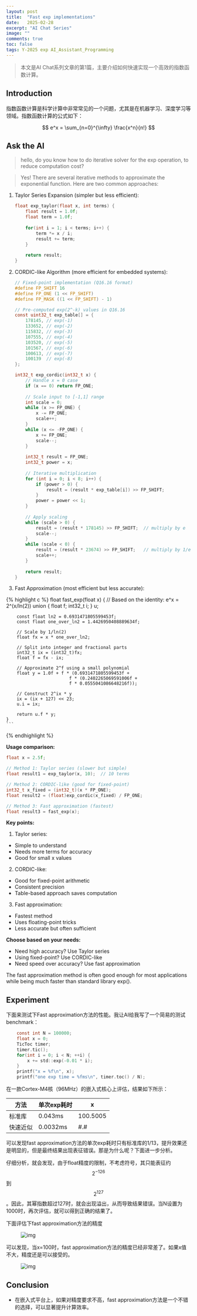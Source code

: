 ```yaml
---
layout: post
title:  "Fast exp implementations"
date:   2025-02-28
excerpt: "AI Chat Series"
image: ""
comments: true
toc: false
tags: Y-2025 exp AI_Assistant_Programming
---
```



> 本文是AI Chat系列文章的第1篇，主要介绍如何快速实现一个高效的指数函数计算。

## Introduction

指数函数计算是科学计算中非常常见的一个问题，尤其是在机器学习、深度学习等领域。指数函数计算的公式如下：

$$
e^x = \sum_{n=0}^{\infty} \frac{x^n}{n!}
$$

## Ask the AI

> hello, do you know how to do iterative solver for the exp operation, to reduce computation cost?

> Yes! There are several iterative methods to approximate the exponential function. Here are two common approaches:

1. Taylor Series Expansion (simpler but less efficient):

    ```c
    float exp_taylor(float x, int terms) {
        float result = 1.0f;
        float term = 1.0f;
        
        for(int i = 1; i < terms; i++) {
            term *= x / i;
            result += term;
        }
        
        return result;
    }
    ```

2. CORDIC-like Algorithm (more efficient for embedded systems):

    ```c
    // Fixed-point implementation (Q16.16 format)
    #define FP_SHIFT 16
    #define FP_ONE (1 << FP_SHIFT)
    #define FP_MASK ((1 << FP_SHIFT) - 1)

    // Pre-computed exp(2^-k) values in Q16.16
    const uint32_t exp_table[] = {
        178145, // exp(-1)
        133652, // exp(-2)
        115832, // exp(-3)
        107555, // exp(-4)
        103520, // exp(-5)
        101567, // exp(-6)
        100613, // exp(-7)
        100139  // exp(-8)
    };

    int32_t exp_cordic(int32_t x) {
        // Handle x = 0 case
        if (x == 0) return FP_ONE;
        
        // Scale input to [-1,1] range
        int scale = 0;
        while (x >= FP_ONE) {
            x -= FP_ONE;
            scale++;
        }
        while (x <= -FP_ONE) {
            x += FP_ONE;
            scale--;
        }
        
        int32_t result = FP_ONE;
        int32_t power = x;
        
        // Iterative multiplication
        for (int i = 0; i < 8; i++) {
            if (power > 0) {
                result = (result * exp_table[i]) >> FP_SHIFT;
            }
            power = power << 1;
        }
        
        // Apply scaling
        while (scale > 0) {
            result = (result * 178145) >> FP_SHIFT;  // multiply by e
            scale--;
        }
        while (scale < 0) {
            result = (result * 23674) >> FP_SHIFT;   // multiply by 1/e
            scale++;
        }
        
        return result;
    }
    ```

3. Fast Approximation (most efficient but less accurate):

{% highlight c %}
    float fast_exp(float x) {
        // Based on the identity: e^x = 2^(x/ln(2))
        union {
            float f;
            int32_t i;
        } u;
        
        const float ln2 = 0.6931471805599453f;
        const float one_over_ln2 = 1.4426950408889634f;
        
        // Scale by 1/ln(2)
        float fx = x * one_over_ln2;
        
        // Split into integer and fractional parts
        int32_t ix = (int32_t)fx;
        float f = fx - ix;
        
        // Approximate 2^f using a small polynomial
        float y = 1.0f + f * (0.6931471805599453f + 
                            f * (0.2402265069591006f + 
                            f * 0.0555041086648216f));
        
        // Construct 2^ix * y
        ix = (ix + 127) << 23;
        u.i = ix;
        
        return u.f * y;
    }
    ```
{% endhighlight %}

**Usage comparison:**

```c
float x = 2.5f;

// Method 1: Taylor series (slower but simple)
float result1 = exp_taylor(x, 10);  // 10 terms

// Method 2: CORDIC-like (good for fixed-point)
int32_t x_fixed = (int32_t)(x * FP_ONE);
float result2 = (float)exp_cordic(x_fixed) / FP_ONE;

// Method 3: Fast approximation (fastest)
float result3 = fast_exp(x);
```

**Key points:**

1. Taylor series:
- Simple to understand
- Needs more terms for accuracy
- Good for small x values

2. CORDIC-like:
- Good for fixed-point arithmetic
- Consistent precision
- Table-based approach saves computation

3. Fast approximation:
- Fastest method
- Uses floating-point tricks
- Less accurate but often sufficient

**Choose based on your needs:**
- Need high accuracy? Use Taylor series
- Using fixed-point? Use CORDIC-like
- Need speed over accuracy? Use fast approximation

The fast approximation method is often good enough for most applications while being much faster than standard library exp().

## Experiment
下面来测试下Fast approximation方法的性能。我让AI给我写了一个简易的测试benchmark：
```c
    const int N = 100000;
    float x = 0;
    TicToc timer;
    timer.tic();
    for(int i = 0; i < N; ++i) {
        x += std::exp(-0.01 * i);
    }
    printf("x = %f\n", x);
    printf("one exp time = %fms\n", timer.toc() / N);
```
在一款Cortex-M4核（96MHz）的嵌入式核心上评估，结果如下所示：

| 方法 | 单次exp耗时 | x |
|------|------|------|
| 标准库 | 0.043ms | 100.5005 |
| 快速近似 | 0.0032ms | #.# |


可以发现fast approximation方法的单次exp耗时只有标准库的1/13，提升效果还是明显的，但是最终结果出现表征错误。那是为什么呢？下面进一步分析。

仔细分析，就会发现，由于float精度的限制，不考虑符号，其只能表征约$$2^{-126}$$到 $$2^{127}$$。因此，其幂指数超过127时，就会出现溢出，从而导致结果错误。当N设置为1000时，再次评估，就可以得到正确的结果了。

下面评估下fast approximation方法的精度

<figure>
<img src="{{ site.url }}/images/2025-Q1/fast_exp.png"  alt="img" align="center" class="center_img" />
</figure>

可以发现，当x=100时，fast approximation方法的精度已经非常差了。如果x值不大，精度还是可以接受的。
<figure>
<img src="{{ site.url }}/images/2025-Q1/fast_exp_2.png"  alt="img" align="center" class="center_img" />
</figure>


## Conclusion

- 在嵌入式平台上，如果对精度要求不高，fast approximation方法是一个不错的选择，可以显著提升计算效率。
